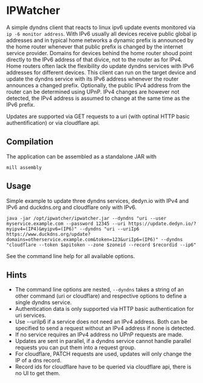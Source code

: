 # IPWatcher

A simple dyndns client that reacts to linux ipv6 update events monitored via `ip -6 monitor address`. With IPv6 usually all devices receive public global ip addresses and in typical home networks a dynamic prefix is announced by the home router whenever that public prefix is changed by the internet service provider. Domains for devices behind the home router shoud point directly to the IPv6 address of that divice, not to the router as for IPv4. Home routers often lack the flexibility do update dyndns services with IPv6 addresses for different devices. This client can run on the target device and update the dyndns service with its IPv6 address whenever the router announces a changed prefix. Optionally, the public IPv4 address from the router can be determined using UPnP. IPv4 changes are however not detected, the IPv4 address is assumed to change at the same time as the IPv6 prefix.

Updates are supported via GET requests to a uri (with optinal HTTP basic authentification) or via cloudflare api.

## Compilation
The application can be assembled as a standalone JAR with
```
mill assembly
```

## Usage
Simple example to update three dyndns services, dedyn.io with IPv4 and IPv6 and duckdns.org and cloudflare only with IPv6.

```
java -jar /opt/ipwatcher/ipwatcher.jar --dyndns "uri --user myservice.example.com --password 12345 --uri https://update.dedyn.io/?myipv4=(IP4)&myipv6=(IP6)" --dyndns "uri --uriIp6 https://www.duckdns.org/update?domains=otherservice.example.com&token=123&uriIp6=(IP6)" --dyndns "cloudflare --token $apitoken --zone $zoneid --record $recordid --ip6"
```

See the command line help for all available options.

## Hints

* The command line options are nested, `--dyndns` takes a string of an other command (uri or cloudflare) and respective options to define a single dyndns service.
* Authentication data is only supported via HTTP basic authentication for uri services.
* Use --uriIp6 if a service does not need an IPv4 address. Both can be specified to send a request without an IPv4 address if none is detected.
* If no service requires an IPv4 address no UPnP requests are made.
* Updates are sent in parallel, if a dyndns service cannot handle parallel requests you can put them into a request group.
* For cloudflare, PATCH requests are used, updates will only change the IP of a dns record.
* Record ids for cloudflare have to be queried via cloudflare api, there is no UI to get them.
